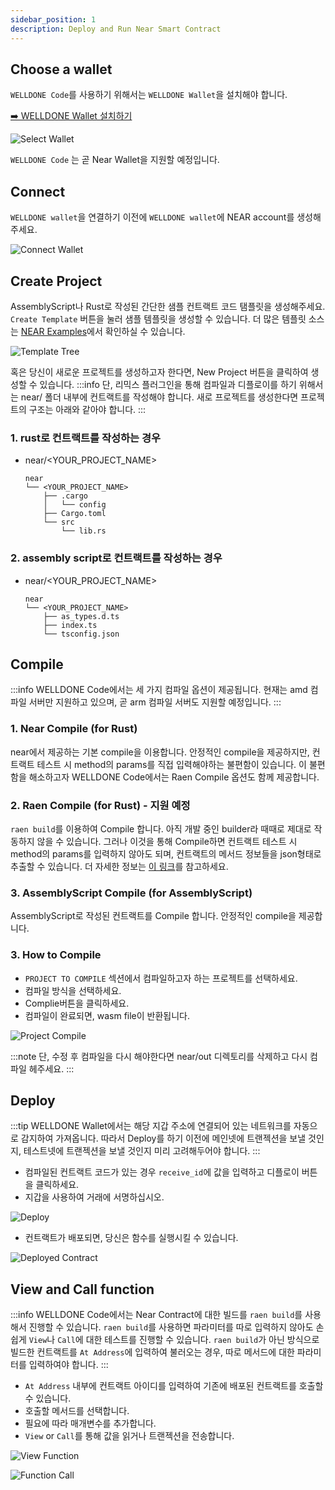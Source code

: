 ```yaml
---
sidebar_position: 1
description: Deploy and Run Near Smart Contract
---
```


## Choose a wallet

`WELLDONE Code`를 사용하기 위해서는 `WELLDONE Wallet`을 설치해야 합니다.

[➡️ WELLDONE Wallet 설치하기](https://chrome.google.com/webstore/detail/welldone-wallet/bmkakpenjmcpfhhjadflneinmhboecjf?hl=en)

![Select Wallet](img/select-wallet.png?raw=true 'Select Wallet')

`WELLDONE Code` 는 곧 Near Wallet을 지원할 예정입니다.

## Connect

`WELLDONE wallet`을 연결하기 이전에 `WELLDONE wallet`에 NEAR account를 생성해주세요.

![Connect Wallet](img/connect-wallet.png?raw=true 'Connect Wallet')

## Create Project

AssemblyScript나 Rust로 작성된 간단한 샘플 컨트랙트 코드 탬플릿을 생성해주세요. `Create Template` 버튼을 눌러 샘플 템플릿을 생성할 수 있습니다. 더 많은 템플릿 소스는 [NEAR Examples](https://examples.near.org/)에서 확인하실 수 있습니다.

![Template Tree](img/template-tree.png?raw=true 'Template Tree')

혹은 당신이 새로운 프로젝트를 생성하고자 한다면, New Project 버튼을 클릭하여 생성할 수 있습니다.
:::info
단, 리믹스 플러그인을 통해 컴파일과 디플로이를 하기 위해서는 near/ 폴더 내부에 컨트랙트를 작성해야 합니다. 새로 프로젝트를 생성한다면 프로젝트의 구조는 아래와 같아야 합니다.
:::

### 1. rust로 컨트랙트를 작성하는 경우

- near/<YOUR_PROJECT_NAME>
  ```
  near
  └── <YOUR_PROJECT_NAME>
      ├── .cargo
      │   └── config
      ├── Cargo.toml
      └── src
          └── lib.rs
  ```

### 2. assembly script로 컨트랙트를 작성하는 경우

- near/<YOUR_PROJECT_NAME>
  ```
  near
  └── <YOUR_PROJECT_NAME>
      ├── as_types.d.ts
      ├── index.ts
      └── tsconfig.json
  ```

## Compile

:::info
WELLDONE Code에서는 세 가지 컴파일 옵션이 제공됩니다. 현재는 amd 컴파일 서버만 지원하고 있으며, 곧 arm 컴파일 서버도 지원할 예정입니다.
:::

### 1. Near Compile (for Rust)

near에서 제공하는 기본 compile을 이용합니다. 안정적인 compile을 제공하지만, 컨트랙트 테스트 시 method의 params를 직접 입력해야하는 불편함이 있습니다. 이 불편함을 해소하고자 WELLDONE Code에서는 Raen Compile 옵션도 함께 제공합니다.

### 2. Raen Compile (for Rust) - 지원 예정

`raen build`를 이용하여 Compile 합니다. 아직 개발 중인 builder라 때때로 제대로 작동하지 않을 수 있습니다. 그러나 이것을 통해 Compile하면 컨트랙트 테스트 시 method의 params를 입력하지 않아도 되며, 컨트랙트의 메서드 정보들을 json형태로 추출할 수 있습니다. 더 자세한 정보는 [이 링크](https://github.com/raendev/raen)를 참고하세요.

### 3. AssemblyScript Compile (for AssemblyScript)

AssemblyScript로 작성된 컨트랙트를 Compile 합니다. 안정적인 compile을 제공합니다.

### 3. How to Compile

- `PROJECT TO COMPILE` 섹션에서 컴파일하고자 하는 프로젝트를 선택하세요.
- 컴파일 방식을 선택하세요.
- Complie버튼을 클릭하세요.
- 컴파일이 완료되면, wasm file이 반환됩니다.

![Project Compile](img/project-compile.png?raw=true 'Project Compile')

:::note
단, 수정 후 컴파일을 다시 해야한다면 near/out 디렉토리를 삭제하고 다시 컴파일 헤주세요.
:::

## Deploy

:::tip
WELLDONE Wallet에서는 해당 지갑 주소에 연결되어 있는 네트워크를 자동으로 감지하여 가져옵니다. 따라서 Deploy를 하기 이전에 메인넷에 트랜젝션을 보낼 것인지, 테스트넷에 트랜젝션을 보낼 것인지 미리 고려해두어야 합니다.
:::

- 컴파일된 컨트랙트 코드가 있는 경우 `receive_id`에 값을 입력하고 디플로이 버튼을 클릭하세요.
- 지갑을 사용하여 거래에 서명하십시오.

![Deploy](img/deploy.png?raw=true 'Deploy')

- 컨트랙트가 배포되면, 당신은 함수를 실행시킬 수 있습니다.

![Deployed Contract](img/deployed-contract.png?raw=true 'Deployed Contract')

## View and Call function

:::info
WELLDONE Code에서는 Near Contract에 대한 빌드를 `raen build`를 사용해서 진행할 수 있습니다. `raen build`를 사용하면 파라미터를 따로 입력하지 않아도 손쉽게 `View`나 `Call`에 대한 테스트를 진행할 수 있습니다. `raen build`가 아닌 방식으로 빌드한 컨트랙트를 `At Address`에 입력하여 불러오는 경우, 따로 메서드에 대한 파라미터를 입력하여야 합니다.
:::

- `At Address` 내부에 컨트랙트 아이디를 입력하여 기존에 배포된 컨트랙트를 호출할 수 있습니다.
- 호출할 메서드를 선택합니다.
- 필요에 따라 매개변수를 추가합니다.
- `View` or `Call`를 통해 값을 읽거나 트랜젝션을 전송합니다.

![View Function](img/view-function.png?raw=true 'View Function')

![Function Call](img/function-call.png?raw=true 'Function Call')
